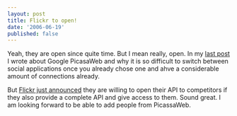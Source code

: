 ```yaml
---
layout: post
title: Flickr to open!
date: '2006-06-19'
published: false
---
```


Yeah, they are open since quite time. But I mean really, open. In my [last post][1] I wrote about Google PicasaWeb and why it is so difficult to switch between social applications once you already chose one and ahve a considerable amount of connections already.

But [Flickr just announced][2] they are willing to open their API to competitors if they also provide a complete API and give access to them. Sound great. I am looking forward to be able to add people from PicassaWeb.

[1]: http://duncan.mac-vicar.com/blog/archives/51  
 [2]: http://yro.slashdot.org/article.pl?sid=06/06/18/203209&from=rss

